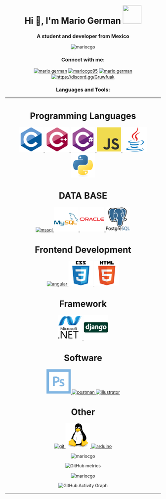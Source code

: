 <h1 align="center">Hi 👋, I'm Mario German
<img src="https://media.giphy.com/media/KAdcAkTx8P02jTaQTW/giphy.gif" width="60" height="60"/></h1>

<h3 align="center">A student and developer from Mexico</h3>

<p align="center">
<img src="https://komarev.com/ghpvc/?username=mariocgo&label=Profile%20views&color=0e75b6&style=flat" alt="mariocgo"/>
</p>


<h3 align="center">Connect with me:</h3>
<p align="center">
<a href="https://www.facebook.com/mariogerman.dzul/" target="blank"><img align="center" src="https://raw.githubusercontent.com/rahuldkjain/github-profile-readme-generator/master/src/images/icons/Social/facebook.svg" alt="mario german" height="40" width="50"/></a>
<a href="https://instagram.com/mariocgo95" target="blank"><img align="center" src="https://raw.githubusercontent.com/rahuldkjain/github-profile-readme-generator/master/src/images/icons/Social/instagram.svg" alt="mariocgo95" height="40" width="50"/></a>
<a href="https://www.youtube.com/channel/UCS8EAOFD0BpY83RRKvwFYCQ/videos" target="blank"><img align="center" src="https://raw.githubusercontent.com/rahuldkjain/github-profile-readme-generator/master/src/images/icons/Social/youtube.svg" alt="mario german" height="60" width="50"/></a>
<a href="https://discord.gg/https://discord.gg/Gruwfuak" target="blank"><img align="center" src="https://raw.githubusercontent.com/rahuldkjain/github-profile-readme-generator/master/src/images/icons/Social/discord.svg" alt="https://discord.gg/Gruwfuak" height="60" width="60"/></a>
</p>

<h3 align="center">Languages and Tools:</h3>
<p align="center">
<table align="center" >
<td align="center">
<h1>Programming Languages</h1>
<a href="https://www.cprogramming.com/" target="_blank">
<img src="https://raw.githubusercontent.com/devicons/devicon/master/icons/c/c-original.svg" alt="c" width="80" height="80"/>
</a>
<a href="https://www.w3schools.com/cpp/" target="_blank">
<img src="https://raw.githubusercontent.com/devicons/devicon/master/icons/cplusplus/cplusplus-original.svg" alt="cplusplus" width="80" height="80"/>
</a>
<a href="https://www.w3schools.com/cs/" target="_blank">
<img src="https://raw.githubusercontent.com/devicons/devicon/master/icons/csharp/csharp-original.svg" alt="csharp" width="80" height="80"/>
<a href="https://developer.mozilla.org/en-US/docs/Web/JavaScript" target="_blank">
<img src="https://raw.githubusercontent.com/devicons/devicon/master/icons/javascript/javascript-original.svg" alt="javascript" width="80" height="80"/>
</a>
<a href="https://www.java.com" target="_blank">
<img src="https://raw.githubusercontent.com/devicons/devicon/master/icons/java/java-original.svg" alt="java" width="80" height="80"/>
</a>
<a href="https://www.python.org" target="_blank">
<img src="https://raw.githubusercontent.com/devicons/devicon/master/icons/python/python-original.svg" alt="python" width="80" height="80"/>
</a>

<h1>DATA BASE</h1>
<a href="https://www.microsoft.com/en-us/sql-server" target="_blank">
<img src="https://www.svgrepo.com/show/303229/microsoft-sql-server-logo.svg" alt="mssql" width="80" height="80"/>
</a>
<a href="https://www.mysql.com/" target="_blank">
<img src="https://raw.githubusercontent.com/devicons/devicon/master/icons/mysql/mysql-original-wordmark.svg" alt="mysql" width="80" height="80"/>
</a>
<a href="https://www.oracle.com/" target="_blank">
<img src="https://raw.githubusercontent.com/devicons/devicon/master/icons/oracle/oracle-original.svg" alt="oracle" width="80" height="80"/>
</a>
<a href="https://www.postgresql.org" target="_blank">
<img src="https://raw.githubusercontent.com/devicons/devicon/master/icons/postgresql/postgresql-original-wordmark.svg" alt="postgresql"width="80" height="80"/>
</a>
<br>

<h1>Frontend Development</h1>
<a href="https://angular.io" target="_blank">
<img src="https://angular.io/assets/images/logos/angular/angular.svg" alt="angular" width="80" height="80"/>
</a>
</a>
<a href="https://www.w3schools.com/css/" target="_blank">
<img src="https://raw.githubusercontent.com/devicons/devicon/master/icons/css3/css3-original-wordmark.svg" alt="css3" width="80" height="80"/>
</a>
<a href="https://www.w3.org/html/" target="_blank">
<img src="https://raw.githubusercontent.com/devicons/devicon/master/icons/html5/html5-original-wordmark.svg" alt="html5" width="80" height="80"/>
</a>
<br>

<h1>Framework</h1>
<a href="https://dotnet.microsoft.com/" target="_blank">
<img src="https://raw.githubusercontent.com/devicons/devicon/master/icons/dot-net/dot-net-original-wordmark.svg" alt="dotnet" width="80" height="80"/>
</a>
<a href="https://www.djangoproject.com/" target="_blank">
<img src="https://raw.githubusercontent.com/devicons/devicon/master/icons/django/django-original.svg" alt="django" width="80" height="80"/>
</a>
<h1>Software</h1>
<a href="https://www.photoshop.com/en" target="_blank">
<img src="https://raw.githubusercontent.com/devicons/devicon/master/icons/photoshop/photoshop-line.svg" alt="photoshop" width="80" height="80"/>
</a>
<a href="https://postman.com" target="_blank">
<img src="https://www.vectorlogo.zone/logos/getpostman/getpostman-icon.svg" alt="postman" width="80" height="80"/>
</a>
<a href="https://www.adobe.com/in/products/illustrator.html" target="_blank">
<img src="https://www.vectorlogo.zone/logos/adobe_illustrator/adobe_illustrator-icon.svg" alt="illustrator" width="80" height="80"/>
</a>
<h1>Other</h1>
<a href="https://git-scm.com/" target="_blank">
<img src="https://www.vectorlogo.zone/logos/git-scm/git-scm-icon.svg" alt="git" width="80" height="80"/>
</a>
<a href="https://www.linux.org/" target="_blank">
<img src="https://raw.githubusercontent.com/devicons/devicon/master/icons/linux/linux-original.svg" alt="linux" width="80" height="80"/>
</a>
<a href="https://www.arduino.cc/" target="_blank">
<img src="https://cdn.worldvectorlogo.com/logos/arduino-1.svg" alt="arduino" width="80" height="80"/>
</a>
</p>
<p><img align="center" src="https://github-readme-stats.vercel.app/api/top-langs?username=mariocgo&show_icons=true&locale=en&layout=compact" alt="mariocgo"/></p>

![GitHub metrics](https://metrics.lecoq.io/Mariocgo)

<p><img align="center" src="https://github-readme-streak-stats.herokuapp.com/?user=mariocgo&" alt="mariocgo"/></p>

![GitHub Activity Graph](https://activity-graph.herokuapp.com/graph?username=Mariocgo)  
</table>
